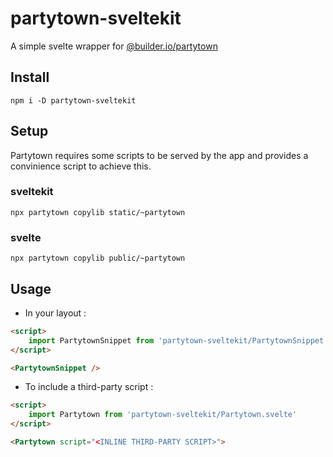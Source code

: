 # partytown-sveltekit

A simple svelte wrapper for [@builder.io/partytown](https://partytown.builder.io/)

## Install

`npm i -D partytown-sveltekit`

## Setup

Partytown requires some scripts to be served by the app and provides a convinience script to achieve this.

### sveltekit

`npx partytown copylib static/~partytown`

### svelte

`npx partytown copylib public/~partytown`

## Usage

- In your layout :
```html
<script>
    import PartytownSnippet from 'partytown-sveltekit/PartytownSnippet.svelte'
</script>

<PartytownSnippet />
```

- To include a third-party script :
```html
<script>
    import Partytown from 'partytown-sveltekit/Partytown.svelte'
</script>

<Partytown script="<INLINE THIRD-PARTY SCRIPT>">
```

